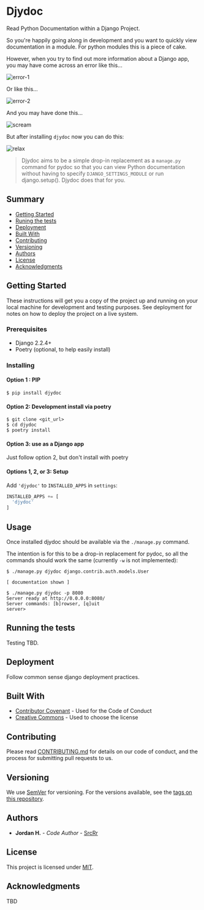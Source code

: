 # Djydoc

Read Python Documentation within a Django Project.

So you're happily going along in development and you want to quickly view
documentation in a module. For python modules this is a piece of cake.

However, when you try to find out more information about a Django app, you may
have come across an error like this...

![error-1](https://gitlab.com/srcrr/djydoc/-/raw/0.1.0-dev/docs/images/error-1.png)

Or like this...

![error-2](https://gitlab.com/srcrr/djydoc/-/raw/0.1.0-dev/docs/images/error-2.png)

And you may have done this...

![scream](https://images.pexels.com/photos/3799830/pexels-photo-3799830.jpeg?auto=compress&cs=tinysrgb&h=640&w=426)

But after installing `djydoc` now you can do this:

![relax](https://images.pexels.com/photos/846080/pexels-photo-846080.jpeg?auto=compress&cs=tinysrgb&h=640&w=426)


> Djydoc aims to be a simple drop-in replacement as a `manage.py` command
> for pydoc so that you can view
> Python documentation without having to specify `DJANGO_SETTINGS_MODULE` or
> run django.setup(). Djydoc does that for you.

## Summary

  - [Getting Started](#getting-started)
  - [Runing the tests](#running-the-tests)
  - [Deployment](#deployment)
  - [Built With](#built-with)
  - [Contributing](#contributing)
  - [Versioning](#versioning)
  - [Authors](#authors)
  - [License](#license)
  - [Acknowledgments](#acknowledgments)

## Getting Started

These instructions will get you a copy of the project up and running on
your local machine for development and testing purposes. See deployment
for notes on how to deploy the project on a live system.

### Prerequisites

- Django 2.2.4+
- Poetry (optional, to help easily install)

### Installing

#### Option 1 : PIP

    $ pip install djydoc

#### Option 2: Development install via poetry

    $ git clone <git_url>
    $ cd djydoc
    $ poetry install

#### Option 3: use as a Django app

Just follow option 2, but don't install with poetry

#### Options 1, 2, or 3: Setup

Add `'djydoc'` to `INSTALLED_APPS` in `settings`:

```python
INSTALLED_APPS += [
  'djydoc'
]
```

## Usage

Once installed djydoc should be available via the `./manage.py` command.

The intention is for this to be a drop-in replacement for pydoc, so all the
commands should work the same (currently `-w` is not implemented):

    $ ./manage.py djydoc django.contrib.auth.models.User

    [ documentation shown ]

    $ ./manage.py djydoc -p 8080
    Server ready at http://0.0.0.0:8080/
    Server commands: [b]rowser, [q]uit
    server>


## Running the tests

Testing TBD.


## Deployment

Follow common sense django deployment practices.

## Built With

  - [Contributor Covenant](https://www.contributor-covenant.org/) - Used
    for the Code of Conduct
  - [Creative Commons](https://creativecommons.org/) - Used to choose
    the license

## Contributing

Please read [CONTRIBUTING.md](CONTRIBUTING.md) for details on our code
of conduct, and the process for submitting pull requests to us.

## Versioning

We use [SemVer](http://semver.org/) for versioning. For the versions
available, see the [tags on this
repository](https://github.com/PurpleBooth/a-good-readme-template/tags).

## Authors

  - **Jordan H.** - *Code Author* -
    [SrcRr](https://gitlab.com/srcrr)


## License

This project is licensed under [MIT](LICENSE.md).

## Acknowledgments

TBD
